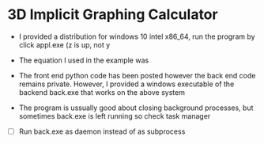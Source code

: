 # 3D Implicit Graphing Calculator

+ I provided a distribution for windows 10 intel x86_64, run the program by click appl.exe (z is up, not y

+ The equation I used in the example was

+ The front end python code has been posted however the back end code remains private. However, I provided a windows executable of the backend back.exe that works on the above system

- The program is ussually good about closing background processes, but sometimes back.exe is left running so check task manager

- [ ] Run back.exe as daemon instead of as subprocess
